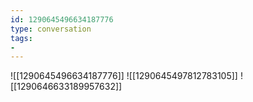 ```yaml
---
id: 1290645496634187776
type: conversation
tags:
- 
---
```

![[1290645496634187776]]
![[1290645497812783105]]
![[1290646633189957632]]


